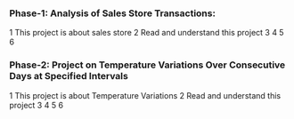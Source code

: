 ### Phase-1: Analysis of Sales Store Transactions:
1 This project is about sales store
2 Read and understand this project
3
4
5
6

### Phase-2: Project on Temperature Variations Over Consecutive Days at Specified Intervals
1 This project is about Temperature Variations
2 Read and understand this project
3
4
5
6
